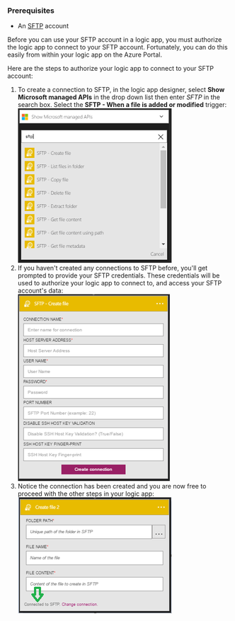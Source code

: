 ### <a name="prerequisites"></a>Prerequisites

- An [SFTP](https://en.wikipedia.org/wiki/SSH_File_Transfer_Protocol) account  


Before you can use your SFTP account in a logic app, you must authorize the logic app to connect to your SFTP account. Fortunately, you can do this easily from within your logic app on the Azure Portal.  

Here are the steps to authorize your logic app to connect to your SFTP account:  
1. To create a connection to SFTP, in the logic app designer, select **Show Microsoft managed APIs** in the drop down list then enter *SFTP* in the search box. Select the **SFTP - When a file is added or modified** trigger:  
![SFTP online connection image 1](./media/connectors-create-api-sftp/sftp-1.png)  
2. If you haven't created any connections to SFTP before, you'll get prompted to provide your SFTP credentials. These credentials will be used to authorize your logic app to connect to, and access your SFTP account's data:  
![SFTP online connection image 2](./media/connectors-create-api-sftp/sftp-2.png)  
3. Notice the connection has been created and you are now free to proceed with the other steps in your logic app:   
 ![SFTP online connection image 3](./media/connectors-create-api-sftp/sftp-3.png) 


<!--HONumber=Oct16_HO2-->


